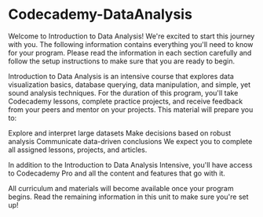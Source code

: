 # Codecademy-DataAnalysis
Welcome to Introduction to Data Analysis! We're excited to start this journey with you. The following information contains everything you'll need to know for your program. Please read the information in each section carefully and follow the setup instructions to make sure that you are ready to begin.

Introduction to Data Analysis is an intensive course that explores data visualization basics, database querying, data manipulation, and simple, yet sound analysis techniques. For the duration of this program, you'll take Codecademy lessons, complete practice projects, and receive feedback from your peers and mentor on your projects. This material will prepare you to:

Explore and interpret large datasets
Make decisions based on robust analysis
Communicate data-driven conclusions
We expect you to complete all assigned lessons, projects, and articles.

In addition to the Introduction to Data Analysis Intensive, you'll have access to Codecademy Pro and all the content and features that go with it.

All curriculum and materials will become available once your program begins. Read the remaining information in this unit to make sure you're set up!

